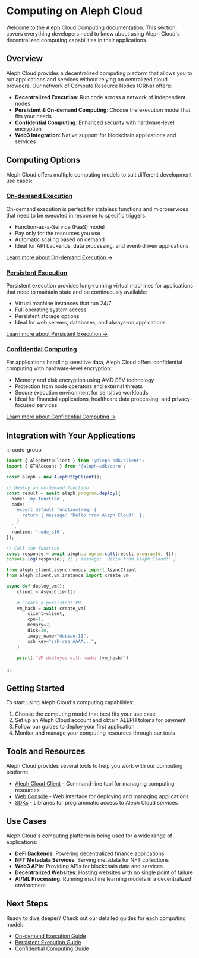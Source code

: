 # Computing on Aleph Cloud

Welcome to the Aleph Cloud Computing documentation. This section covers everything developers need to know about using Aleph Cloud's decentralized computing capabilities in their applications.

## Overview

Aleph Cloud provides a decentralized computing platform that allows you to run applications and services without relying on centralized cloud providers. Our network of Compute Resource Nodes (CRNs) offers:

- **Decentralized Execution**: Run code across a network of independent nodes
- **Persistent & On-demand Computing**: Choose the execution model that fits your needs
- **Confidential Computing**: Enhanced security with hardware-level encryption
- **Web3 Integration**: Native support for blockchain applications and services

## Computing Options

Aleph Cloud offers multiple computing models to suit different development use cases:

### [On-demand Execution](/devhub/computing/on-demand/)

On-demand execution is perfect for stateless functions and microservices that need to be executed in response to specific triggers:

- Function-as-a-Service (FaaS) model
- Pay only for the resources you use
- Automatic scaling based on demand
- Ideal for API backends, data processing, and event-driven applications

[Learn more about On-demand Execution →](/devhub/computing/on-demand/)

### [Persistent Execution](/devhub/computing/persistent/)

Persistent execution provides long-running virtual machines for applications that need to maintain state and be continuously available:

- Virtual machine instances that run 24/7
- Full operating system access
- Persistent storage options
- Ideal for web servers, databases, and always-on applications

[Learn more about Persistent Execution →](/devhub/computing/persistent/)

### [Confidential Computing](/devhub/computing/confidential/)

For applications handling sensitive data, Aleph Cloud offers confidential computing with hardware-level encryption:

- Memory and disk encryption using AMD SEV technology
- Protection from node operators and external threats
- Secure execution environment for sensitive workloads
- Ideal for financial applications, healthcare data processing, and privacy-focused services

[Learn more about Confidential Computing →](/devhub/computing/confidential/)

## Integration with Your Applications

::: code-group

```ts [TypeScript]
import { AlephHttpClient } from '@aleph-sdk/client';
import { ETHAccount } from '@aleph-sdk/core';

const aleph = new AlephHttpClient();

// Deploy an on-demand function
const result = await aleph.program.deploy({
  name: 'my-function',
  code: `
    export default function(req) {
      return { message: 'Hello from Aleph Cloud!' };
    }
  `,
  runtime: 'nodejs16',
});

// Call the function
const response = await aleph.program.call(result.programId, {});
console.log(response); // { message: 'Hello from Aleph Cloud!' }
```

```python [Python]
from aleph_client.asynchronous import AsyncClient
from aleph_client.vm.instance import create_vm

async def deploy_vm():
    client = AsyncClient()
    
    # Create a persistent VM
    vm_hash = await create_vm(
        client=client,
        cpu=1,
        memory=2,
        disk=10,
        image_name="debian:11",
        ssh_key="ssh-rsa AAAA...",
    )
    
    print(f"VM deployed with hash: {vm_hash}")
```
:::

## Getting Started

To start using Aleph Cloud's computing capabilities:

1. Choose the computing model that best fits your use case
2. Set up an Aleph Cloud account and obtain ALEPH tokens for payment
3. Follow our guides to deploy your first application
4. Monitor and manage your computing resources through our tools

## Tools and Resources

Aleph Cloud provides several tools to help you work with our computing platform:

- [Aleph Cloud Client](/tools/aleph-client/) - Command-line tool for managing computing resources
- [Web Console](/tools/webconsole/) - Web interface for deploying and managing applications
- [SDKs](/devhub/sdks/typescript/) - Libraries for programmatic access to Aleph Cloud services

## Use Cases

Aleph Cloud's computing platform is being used for a wide range of applications:

- **DeFi Backends**: Powering decentralized finance applications
- **NFT Metadata Services**: Serving metadata for NFT collections
- **Web3 APIs**: Providing APIs for blockchain data and services
- **Decentralized Websites**: Hosting websites with no single point of failure
- **AI/ML Processing**: Running machine learning models in a decentralized environment

## Next Steps

Ready to dive deeper? Check out our detailed guides for each computing model:

- [On-demand Execution Guide](/devhub/computing/on-demand/)
- [Persistent Execution Guide](/devhub/computing/persistent/)
- [Confidential Computing Guide](/devhub/computing/confidential/)
